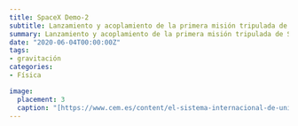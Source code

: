 ```yaml
---
title: SpaceX Demo-2
subtitle: Lanzamiento y acoplamiento de la primera misión tripulada de SpaceX
summary: Lanzamiento y acoplamiento de la primera misión tripulada de SpaceX.
date: "2020-06-04T00:00:00Z"
tags:
- gravitación
categories:
- Física

image:
  placement: 3
  caption: "[https://www.cem.es/content/el-sistema-internacional-de-unidades-si](https://www.cem.es/content/el-sistema-internacional-de-unidades-si)"
---
```


<canvas id="h-t"></canvas>

<script>
	d3.csv('h.csv')
	  .then(makeChart);

	function makeChart(h) {
		var chart = new Chart('h-t', {
		  type: 'line',
		  data: {
		    labels: ['A', 'B', 'C'],
		    datasets: [
		      {
		        data: [10, 20, 30]
		      }
		    ]
		  }
		});
	}		
</script>